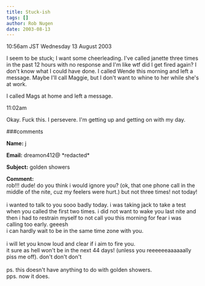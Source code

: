 ```yaml
---
title: Stuck-ish
tags: []
author: Rob Nugen
date: 2003-08-13
---
```


<p class=date>10:56am JST Wednesday 13 August 2003</p>

<p>I seem to be stuck; I want some cheerleading.  I've called janette
three times in the past 12 hours with no response and I'm like wtf did
I get fired again?  I don't know what I could have done.  I called
Wende this morning and left a message.  Maybe I'll call Maggie, but I
don't want to whine to her while she's at work.</p>

<p>I called Mags at home and left a message.</p>

<p class=date>11:02am</p>

<p>Okay.  Fuck this.  I persevere.  I'm getting up and getting on with
my day.</p>

###comments

<p><b>Name:</b> j

<p><b>Email:</b> dreamon412@ *redacted*

<p><b>Subject:</b> golden showers

<p><b>Comment:</b>
<br>rob!!! dude! do you think i would ignore you? (ok, that one phone call in the middle of the nite, cuz my feelers were hurt.)  but not three times!  not today!<br>
<br>
i wanted to talk to you sooo badly today. i was taking jack to take a test when you called the first two times.   i did not want to wake you last nite and then i had to restrain myself to not call you this morning for fear i was calling too early. geeesh <br>
 i can hardly wait to be in the same time zone with you.<br>
  <br>
  i will let you know loud and clear if i aim to fire you.<br>
it sure as hell won't be in the next 44 days!  (unless  you reeeeeeaaaaaally piss me off). don't don't don't<br>
<br>
ps.  this doesn't have anything to do with golden showers.<br>
pps.  now it does.

